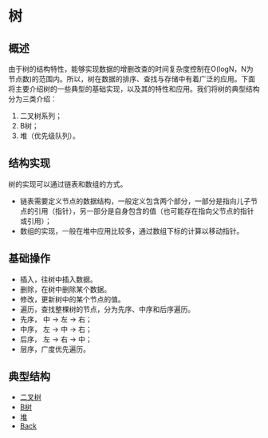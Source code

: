 # 树
## 概述
 由于树的结构特性，能够实现数据的增删改查的时间复杂度控制在O(logN，N为节点数)的范围内。所以，树在数据的排序、查找与存储中有着广泛的应用。下面将主要介绍树的一些典型的基础实现，以及其的特性和应用。我们将树的典型结构分为三类介绍：
 
 1. 二叉树系列；
 2. B树；
 3. 堆（优先级队列）。
 
## 结构实现
树的实现可以通过链表和数组的方式。
- 链表需要定义节点的数据结构，一般定义包含两个部分，一部分是指向儿子节点的引用（指针），另一部分是自身包含的值（也可能存在指向父节点的指针或引用）；
- 数组的实现，一般在堆中应用比较多，通过数组下标的计算以移动指针。
 
 
## 基础操作
 - 插入，往树中插入数据。
 - 删除，在树中删除某个数据。
 - 修改，更新树中的某个节点的值。
 - 遍历，查找整棵树的节点，分为先序、中序和后序遍历。
  - 先序， 中 -> 左 -> 右；
  - 中序， 左 -> 中 -> 右；
  - 后序， 左 -> 右 -> 中；
  - 层序，广度优先遍历。
 
## 典型结构
- [二叉树](/methods/datastructure/tree/binarytree.md)
- [B树](/methods/datastructure/tree/btree.md)
- [堆](/methods/datastructure/tree/priorityqueue.md)
- [Back](/methods/datastructure)